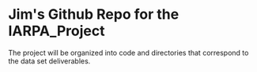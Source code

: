 # Jim's Github Repo for the IARPA_Project
The project will be organized into code and directories that correspond to the data set deliverables. 


